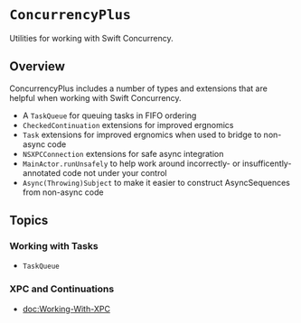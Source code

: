 # ``ConcurrencyPlus``

Utilities for working with Swift Concurrency.

## Overview

ConcurrencyPlus includes a number of types and extensions that are helpful when working with Swift Concurrency.

- A ``TaskQueue`` for queuing tasks in FIFO ordering
- `CheckedContinuation` extensions for improved ergnomics
- `Task` extensions for improved ergnomics when used to bridge to non-async code
- `NSXPCConnection` extensions for safe async integration
- `MainActor.runUnsafely` to help work around incorrectly- or insufficently-annotated code not under your control
- `Async(Throwing)Subject` to make it easier to construct AsyncSequences from non-async code

## Topics

### Working with Tasks

- ``TaskQueue``

### XPC and Continuations

- <doc:Working-With-XPC>
